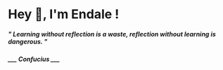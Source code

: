 <h1 title="head"> Hey 👋, I'm Endale !</h1>

**<h5><i>" Learning without reflection is a waste, reflection without learning is dangerous. "</i></h5>**

*<b>___ Confucius ___</b>*
